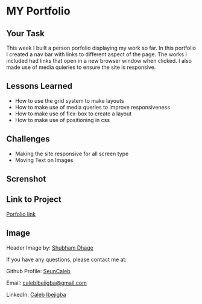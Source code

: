 # MY Portfolio

## Your Task

This week I built a person porfolio displaying my work so far. In this portfolio I created a nav bar with links  to different aspect of the page. The works I included had links that open in a new browser window when clicked. I also made use of media quieries to ensure the site is responsive. 

## Lessons Learned 

* How to use the grid system to make layouts
* How to make use of media queries to improve responsiveness
* How to make use of flex-box to create a layout 
* How to make use of positioning in css

## Challenges 
 * Making the site responsive for all screen type 
 * Moving Text on Images 
 
## Screnshot 

## Link to Project
[ Porfolio link ](https://seuncaleb.github.io/Portfolio1.0/) 

## Image
Header Image by:
[Shubham Dhage](https://unsplash.com/@theshubhamdhage?utm_source=unsplash&utm_medium=referral&utm_content=creditCopyText) 

If you have any questions, please contact me at: 
 
  Github Profile: [ SeunCaleb ]( https://github.com/seuncaleb )  

  Email:  calebibejigba@gmail.com

  LinkedIn: [ Caleb Ibejigba ]( https://www.linkedin.com/in/calebibejigba)




